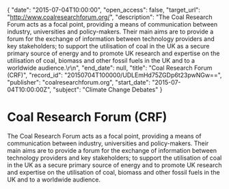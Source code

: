 {
  "date": "2015-07-04T10:00:00", 
  "open_access": false, 
  "target_url": "http://www.coalresearchforum.org/", 
  "description": "The Coal Research Forum acts as a focal point, providing a means of communication between industry, universities and policy-makers. Their main aims are to provide a forum for the exchange of information between technology providers and key stakeholders; to support the utilisation of coal in the UK as a secure primary source of energy and to promote UK research and expertise on the utilisation of coal, biomass and other fossil fuels in the UK and to a worldwide audience.\r\n", 
  "end_date": null, 
  "title": "Coal Research Forum (CRF)", 
  "record_id": "20150704T100000/UDLEmHd75ZGDp6t23pwNGw==", 
  "publisher": "coalresearchforum.org", 
  "start_date": "2015-07-04T10:00:00Z", 
  "subject": "Climate Change Debates"
}

# Coal Research Forum (CRF)

The Coal Research Forum acts as a focal point, providing a means of communication between industry, universities and policy-makers. Their main aims are to provide a forum for the exchange of information between technology providers and key stakeholders; to support the utilisation of coal in the UK as a secure primary source of energy and to promote UK research and expertise on the utilisation of coal, biomass and other fossil fuels in the UK and to a worldwide audience.
